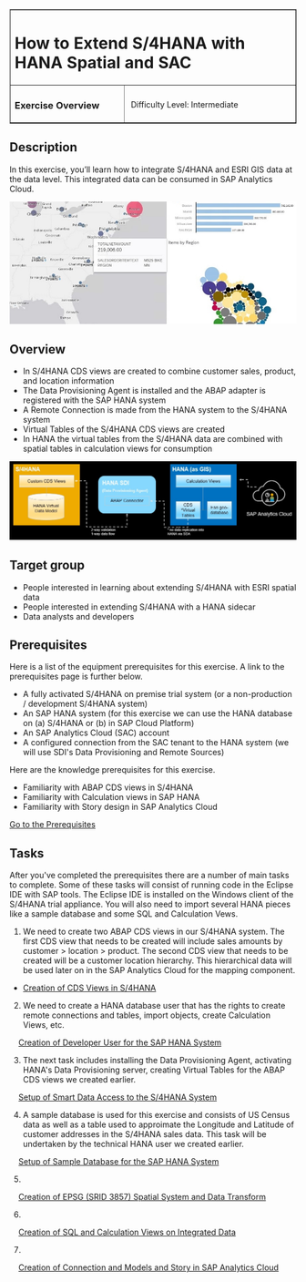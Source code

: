 <table width=100% border=>
<tr><td colspan=2><h1>How to Extend S/4HANA with HANA Spatial and SAC</h1></td></tr>
<tr><td><h3>Exercise Overview</h3></td><td width=60%></br>&nbsp;Difficulty Level: Intermediate</p></td></tr>
</table>

## Description
In this exercise, you’ll learn how to integrate S/4HANA and ESRI GIS data at the data level. This integrated data can be consumed in SAP Analytics Cloud.

<img src="images/s4HpEsriDemoSAC01.jpg">


## Overview

* In S/4HANA CDS views are created to combine customer sales, product, and location information
* The Data Provisioning Agent is installed and the ABAP adapter is registered with the SAP HANA system
* A Remote Connection is made from the HANA system to the S/4HANA system
* Virtual Tables of the S/4HANA CDS views are created
* In HANA the virtual tables from the S/4HANA data are combined with spatial tables in calculation views for consumption

<img src="images/s4HpEsriDemoArch.jpg">  


## Target group

* People interested in learning about extending S/4HANA with ESRI spatial data 
* People interested in extending S/4HANA with a HANA sidecar
* Data analysts and developers


## Prerequisites
  
Here is a list of the equipment prerequisites for this exercise. A link to the prerequisites page is further below.

* A fully activated S/4HANA on premise trial system (or a non-production / development S/4HANA system)
* An SAP HANA system (for this exercise we can use the HANA database on (a) S/4HANA or (b) in SAP Cloud Platform)
* An SAP Analytics Cloud (SAC) account
* A configured connection from the SAC tenant to the HANA system (we will use SDI's Data Provisioning and Remote Sources)

Here are the knowledge prerequisites for this exercise.

* Familiarity with ABAP CDS views in S/4HANA
* Familiarity with Calculation views in SAP HANA
* Familiarity with Story design in SAP Analytics Cloud

[Go to the Prerequisites](exercises/preReqs.md)


## <a name="tasks"></a> Tasks

After you've completed the prerequisites there are a number of main tasks to complete. Some of these tasks will consist of running code in the Eclipse IDE with SAP tools. The Eclipse IDE is installed on the Windows client of the S/4HANA trial appliance. You will also need to import several HANA pieces like a sample database and some SQL and Calculation Vews.

1. We need to create two ABAP CDS views in our S/4HANA system. The first CDS view that needs to be created will include sales amounts by customer > location > product. The second CDS view that needs to be created will be a customer location hierarchy. This hierarchical data will be used later on in the SAP Analytics Cloud for the mapping component.

* [Creation of CDS Views in S/4HANA](exercises/s4hViews.md)

2. We need to create a HANA database user that has the rights to create remote connections and tables, import objects, create Calculation Views, etc.

&nbsp;&nbsp;&nbsp;&nbsp;[Creation of Developer User for the SAP HANA System](hdbUser)

3. The next task includes installing the Data Provisioning Agent, activating HANA's Data Provisioning server, creating Virtual Tables for the ABAP CDS views we created earlier.

&nbsp;&nbsp;&nbsp;&nbsp;[Setup of Smart Data Access to the S/4HANA System](exercises/sdiConfig.md)

4. A sample database is used for this exercise and consists of US Census data as well as a table used to approimate the Longitude and Latitude of customer addresses in the S/4HANA sales data. This task will be undertaken by the technical HANA user we created earlier.

&nbsp;&nbsp;&nbsp;&nbsp;[Setup of Sample Database for the SAP HANA System](exercises/hdbData.md)

5.

&nbsp;&nbsp;&nbsp;&nbsp;[Creation of EPSG (SRID 3857) Spatial System and Data Transform](exercises/hdbSpatial.md)

6.

&nbsp;&nbsp;&nbsp;&nbsp;[Creation of SQL and Calculation Views on Integrated Data](exercises/hdbViews.md)

7.

&nbsp;&nbsp;&nbsp;&nbsp;[Creation of Connection and Models and Story in SAP Analytics Cloud](exercises/sacAnalytics.md)

